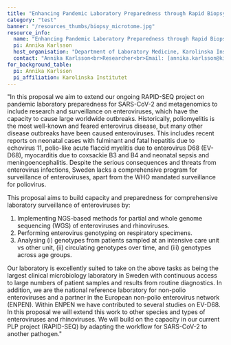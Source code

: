 ```yaml
---
title: "Enhancing Pandemic Laboratory Preparedness through Rapid Biopsy Sample Handling"
category: "test"
banner: "/resources_thumbs/biopsy_microtome.jpg"
resource_info:
  name: "Enhancing Pandemic Laboratory Preparedness through Rapid Biopsy Sample Handling"
  pi: Annika Karlsson
  host_organisation: "Department of Laboratory Medicine, Karolinska Institutet"
  contact: "Annika Karlsson<br>Researcher<br>Email: [annika.karlsson@ki.se](mailto:annika.karlsson@ki.se)"
for_background_table:
  pi: Annika Karlsson
  pi_affiliation: Karolinska Institutet
---
```


"In this proposal we aim to extend our ongoing RAPID-SEQ project on pandemic laboratory preparedness for SARS-CoV-2 and metagenomics to include research and surveillance on enteroviruses, which have the capacity to cause large worldwide outbreaks. Historically, poliomyelitis is the most well-known and feared enterovirus disease, but many other disease outbreaks have been caused enteroviruses. This includes recent reports on neonatal cases with fulminant and fatal hepatitis due to echovirus 11, polio-like acute flaccid myelitis due to enterovirus D68 (EV-D68), myocarditis due to coxsackie B3 and B4 and neonatal sepsis and meningoencephalitis. Despite the serious consequences and threats from enterovirus infections, Sweden lacks a comprehensive program for surveillance of enteroviruses, apart from the WHO mandated surveillance for poliovirus.

This proposal aims to build capacity and preparedness for comprehensive laboratory surveillance of enteroviruses by:

1. Implementing NGS-based methods for partial and whole genome sequencing (WGS) of enteroviruses and rhinoviruses.
2. Performing enterovirus genotyping on respiratory specimens.
3. Analysing (i) genotypes from patients sampled at an intensive care unit vs other unit, (ii) circulating genotypes over time, and (iii) genotypes across age groups.

Our laboratory is excellently suited to take on the above tasks as being the largest clinical microbiology laboratory in Sweden with continuous access to large numbers of patient samples and results from routine diagnostics. In addition, we are the national reference laboratory for non-polio enteroviruses and a partner in the European non-polio enterovirus network (ENPEN). Within ENPEN we have contributed to several studies on EV-D68. In this proposal we will extend this work to other species and types of enteroviruses and rhinoviruses. We will build on the capacity in our current PLP project (RAPID-SEQ) by adapting the workflow for SARS-CoV-2 to another pathogen."
